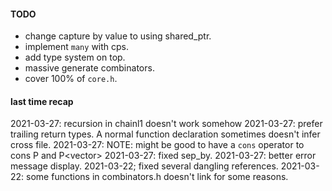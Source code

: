 #### TODO
- change capture by value to using shared_ptr.
- implement `many` with cps.
- add type system on top.
- massive generate combinators.
- cover 100% of `core.h`.

#### last time recap

2021-03-27: recursion in chainl1 doesn't work somehow
2021-03-27: prefer trailing return types. A normal function declaration sometimes
            doesn't infer cross file.
2021-03-27: NOTE: might be good to have a `cons` operator to cons P<T> and P<vector<T>>
2021-03-27: fixed sep_by.
2021-03-27: better error message display.
2021-03-22; fixed several dangling references.
2021-03-22: some functions in combinators.h doesn't link for some reasons.
